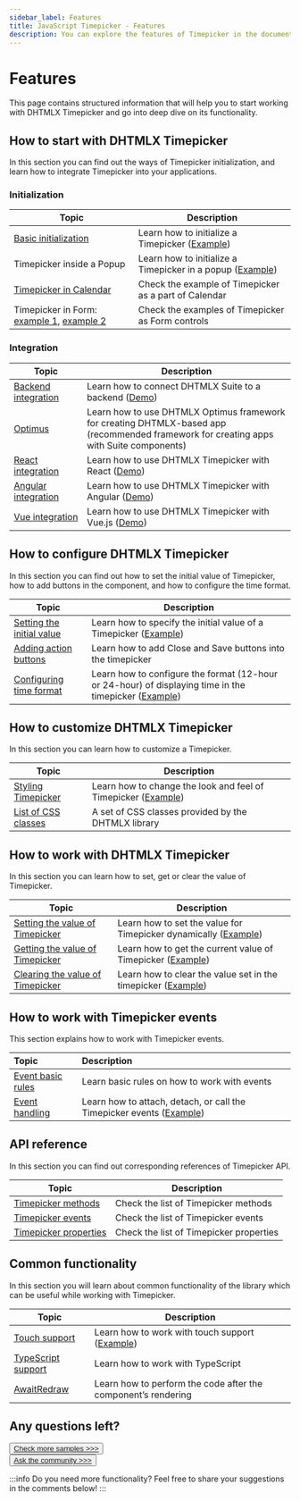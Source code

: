 ```yaml
---
sidebar_label: Features
title: JavaScript Timepicker - Features 
description: You can explore the features of Timepicker in the documentation of the DHTMLX JavaScript UI library. Browse developer guides and API reference, try out code examples and live demos, and download a free 30-day evaluation version of DHTMLX Suite 7.
---
```


# Features

This page contains structured information that will help you to start working with DHTMLX Timepicker and go into deep dive on its functionality.

## How to start with DHTMLX Timepicker

In this section you can find out the ways of Timepicker initialization, and learn how to integrate Timepicker into your applications.

### Initialization

| Topic                                                                                                                  | Description                                                                                      |
| ---------------------------------------------------------------------------------------------------------------------- | ------------------------------------------------------------------------------------------------ |
| [Basic initialization](../initialization/)                                                                             | Learn how to initialize a Timepicker ([Example](https://snippet.dhtmlx.com/3d5u4cxx))            |
| Timepicker inside a Popup                                                                                                | Learn how to initialize a Timepicker in a popup ([Example](https://snippet.dhtmlx.com/7x6hlbqx)) |
| [Timepicker in Calendar](https://snippet.dhtmlx.com/jkbfb202)                                                          | Check the example of Timepicker as a part of Calendar                                            |
| Timepicker in Form: [example 1](https://snippet.dhtmlx.com/4k3o8p7b), [example 2](https://snippet.dhtmlx.com/ikyyekxq) | Check the examples of Timepicker as Form controls                                                |


### Integration

| Topic                                                   | Description                                                                                                                                  |
| ------------------------------------------------------- | -------------------------------------------------------------------------------------------------------------------------------------------- |
| [Backend integration](integration/suite_and_backend.md) | Learn how to connect DHTMLX Suite to a backend  ([Demo](https://github.com/DHTMLX/nodejs-suite-demo))                                        |
| [Optimus](optimus_guides.md)                            | Learn how to use DHTMLX Optimus framework for creating  DHTMLX-based app <br>(recommended framework for creating apps with Suite components) |
| [React integration](integration/suite_and_react.md)     | Learn how to use DHTMLX Timepicker with React ([Demo](https://github.com/DHTMLX/react-widgets))                                              |
| [Angular integration](integration/suite_and_angular.md) | Learn how to use DHTMLX Timepicker with Angular ([Demo](https://github.com/DHTMLX/angular-suite-demo))                                       |
| [Vue integration](integration/suite_and_vue.md)         | Learn how to use DHTMLX Timepicker with Vue.js ([Demo](https://github.com/DHTMLX/vue-suite-demo))                                            |

## How to configure DHTMLX Timepicker

In this section you can find out how to set the initial value of Timepicker, how to add buttons in the component, and how to configure the time format.

| Topic                                                        | Description                                                                                                                                  |
| ------------------------------------------------------------ | -------------------------------------------------------------------------------------------------------------------------------------------- |
| [Setting the initial value](../configuration/#initial-value) | Learn how to specify the initial value of a Timepicker ([Example](https://snippet.dhtmlx.com/3d5u4cxx))                                      |
| [Adding action buttons](../configuration/#actions-buttons)   | Learn how to add Close and Save buttons into the timepicker                                                                                  |
| [Configuring time format](../configuration/#time-format)     | Learn how to configure the format (12-hour or 24-hour) of displaying time in the timepicker ([Example](https://snippet.dhtmlx.com/u9ge1a4z)) |


## How to customize DHTMLX Timepicker

In this section you can learn how to customize a Timepicker.

| Topic                                   | Description                                                                                          |
| --------------------------------------- | ---------------------------------------------------------------------------------------------------- |
| [Styling Timepicker](../customization/) | Learn how to change the look and feel of Timepicker ([Example](https://snippet.dhtmlx.com/n4xfu4e9)) |
| [List of CSS classes](../../helpers/base_elements/) | A set of CSS classes provided by the DHTMLX library                                               |


## How to work with DHTMLX Timepicker

In this section you can learn how to set, get or clear the value of Timepicker.

| Topic                                                               | Description                                                                                             |
| ------------------------------------------------------------------- | ------------------------------------------------------------------------------------------------------- |
| [Setting the value of Timepicker](../usage/#setting-value)          | Learn how to set the value for Timepicker dynamically  ([Example](https://snippet.dhtmlx.com/6r8lkhbg)) |
| [Getting the value of Timepicker](../usage/#getting-value)          | Learn how to get the current value of Timepicker ([Example](https://snippet.dhtmlx.com/k4atpgnd))       |
| [Clearing the value of Timepicker](../api/timepicker_clear_method/) | Learn how to clear the value set in the timepicker ([Example](https://snippet.dhtmlx.com/xiazmc27))     |

## How to work with Timepicker events

This section explains how to work with Timepicker events.

| Topic                                       | Description                                                                                            |
| :------------------------------------------ | :----------------------------------------------------------------------------------------------------- |
| [Event basic rules](guides/events_guide.md) | Learn basic rules on how to work with events                                                           |
| [Event handling](../handling_events/)        | Learn how to attach, detach, or call the Timepicker events ([Example](https://snippet.dhtmlx.com/5ccptwy7)) |

## API reference

In this section you can find out corresponding references of Timepicker API.

| Topic                                                          | Description                             |
| -------------------------------------------------------------- | --------------------------------------- |
| [Timepicker methods](../../category/timepicker-methods/)       | Check the list of Timepicker methods    |
| [Timepicker events](../../category/timepicker-events/)         | Check the list of Timepicker events     |
| [Timepicker properties](../../category/timepicker-properties/) | Check the list of Timepicker properties |

## Common functionality

In this section you will learn about common functionality of the library which can be useful while working with Timepicker.

| Topic                                                         | Description                                                                           |
| ------------------------------------------------------------- | ------------------------------------------------------------------------------------- |
| [Touch support](../../common_features/touch_support/)         | Learn how to work with touch support ([Example](https://snippet.dhtmlx.com/q3cu6x1a)) |
| [TypeScript support](../../common_features/using_typescript/) | Learn how to work with TypeScript                                                     |
| [AwaitRedraw](../../helpers/await_redraw/)                    | Learn how to perform the code after the component’s rendering                         |

## Any questions left?

<button class="support_btn"><a href="https://snippet.dhtmlx.com/all?text=timepicker">Check more samples >>></a> </button>
<br>
<button class="support_btn"><a href="https://forum.dhtmlx.com/">Ask the community >>></a> </button>

:::info
Do you need more functionality? Feel free to share your suggestions in the comments below!
:::